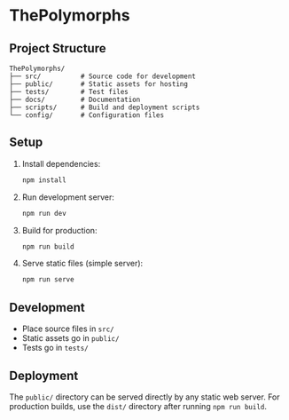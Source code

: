# ThePolymorphs

## Project Structure

```
ThePolymorphs/
├── src/          # Source code for development
├── public/       # Static assets for hosting
├── tests/        # Test files
├── docs/         # Documentation
├── scripts/      # Build and deployment scripts
└── config/       # Configuration files
```

## Setup

1. Install dependencies:
   ```bash
   npm install
   ```

2. Run development server:
   ```bash
   npm run dev
   ```

3. Build for production:
   ```bash
   npm run build
   ```

4. Serve static files (simple server):
   ```bash
   npm run serve
   ```

## Development

- Place source files in `src/`
- Static assets go in `public/`
- Tests go in `tests/`

## Deployment

The `public/` directory can be served directly by any static web server.
For production builds, use the `dist/` directory after running `npm run build`.
